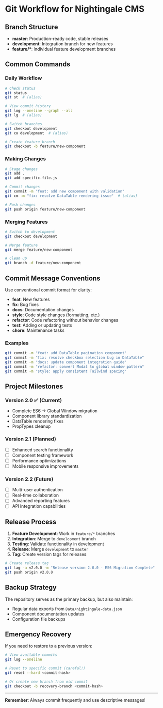 # Git Workflow for Nightingale CMS

## Branch Structure

- **master**: Production-ready code, stable releases
- **development**: Integration branch for new features
- **feature/\***: Individual feature development branches

## Common Commands

### Daily Workflow

```bash
# Check status
git status
git st  # (alias)

# View commit history
git log --oneline --graph --all
git lg  # (alias)

# Switch branches
git checkout development
git co development  # (alias)

# Create feature branch
git checkout -b feature/new-component
```

### Making Changes

```bash
# Stage changes
git add .
git add specific-file.js

# Commit changes
git commit -m "feat: add new component with validation"
git cm -m "fix: resolve DataTable rendering issue"  # (alias)

# Push changes
git push origin feature/new-component
```

### Merging Features

```bash
# Switch to development
git checkout development

# Merge feature
git merge feature/new-component

# Clean up
git branch -d feature/new-component
```

## Commit Message Conventions

Use conventional commit format for clarity:

- **feat**: New features
- **fix**: Bug fixes
- **docs**: Documentation changes
- **style**: Code style changes (formatting, etc.)
- **refactor**: Code refactoring without behavior changes
- **test**: Adding or updating tests
- **chore**: Maintenance tasks

### Examples

```bash
git commit -m "feat: add DataTable pagination component"
git commit -m "fix: resolve checkbox selection bug in DataTable"
git commit -m "docs: update component integration guide"
git commit -m "refactor: convert Modal to global window pattern"
git commit -m "style: apply consistent Tailwind spacing"
```

## Project Milestones

### Version 2.0 ✅ (Current)

- Complete ES6 → Global Window migration
- Component library standardization
- DataTable rendering fixes
- PropTypes cleanup

### Version 2.1 (Planned)

- [ ] Enhanced search functionality
- [ ] Component testing framework
- [ ] Performance optimizations
- [ ] Mobile responsive improvements

### Version 2.2 (Future)

- [ ] Multi-user authentication
- [ ] Real-time collaboration
- [ ] Advanced reporting features
- [ ] API integration capabilities

## Release Process

1. **Feature Development**: Work in `feature/*` branches
2. **Integration**: Merge to `development` branch
3. **Testing**: Validate functionality in development
4. **Release**: Merge `development` to `master`
5. **Tag**: Create version tags for releases

```bash
# Create release tag
git tag -a v2.0.0 -m "Release version 2.0.0 - ES6 Migration Complete"
git push origin v2.0.0
```

## Backup Strategy

The repository serves as the primary backup, but also maintain:

- Regular data exports from `Data/nightingale-data.json`
- Component documentation updates
- Configuration file backups

## Emergency Recovery

If you need to restore to a previous version:

```bash
# View available commits
git log --oneline

# Reset to specific commit (careful!)
git reset --hard <commit-hash>

# Or create new branch from old commit
git checkout -b recovery-branch <commit-hash>
```

---

**Remember**: Always commit frequently and use descriptive messages!
